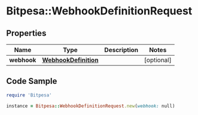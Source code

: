 # Bitpesa::WebhookDefinitionRequest

## Properties

Name | Type | Description | Notes
------------ | ------------- | ------------- | -------------
**webhook** | [**WebhookDefinition**](WebhookDefinition.md) |  | [optional] 

## Code Sample

```ruby
require 'Bitpesa'

instance = Bitpesa::WebhookDefinitionRequest.new(webhook: null)
```


